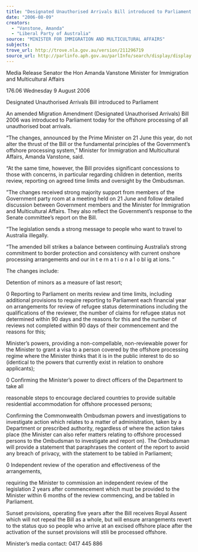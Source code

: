 ```yaml
---
title: "Designated Unauthorised Arrivals Bill introduced to Parliament."
date: "2006-08-09"
creators:
  - "Vanstone, Amanda"
  - "Liberal Party of Australia"
source: "MINISTER FOR IMMIGRATION AND MULTICULTURAL AFFAIRS"
subjects:
trove_url: http://trove.nla.gov.au/version/211296719
source_url: http://parlinfo.aph.gov.au/parlInfo/search/display/display.w3p;query=Id%3A%22media/pressrel/ZFIK6%22
---
```


  Media Release  Senator the Hon Amanda Vanstone  Minister for Immigration and Multicultural Affairs 

  176.06 Wednesday 9 August 2006 

  Designated Unauthorised Arrivals Bill introduced to Parliament 

  An amended Migration Amendment (Designated Unauthorised Arrivals) Bill 2006 was  introduced to Parliament today for the offshore processing of all unauthorised boat arrivals. 

  “The changes, announced by the Prime Minister on 21 June this year, do not alter the  thrust of the Bill or the fundamental principles of the Government’s offshore processing  system,” Minister for Immigration and Multicultural Affairs, Amanda Vanstone, said. 

  “At the same time, however, the Bill provides significant concessions to those with  concerns, in particular regarding children in detention, merits review, reporting on agreed  time limits and oversight by the Ombudsman. 

  ”The changes received strong majority support from members of the Government party  room at a meeting held on 21 June and follow detailed discussion between Government  members and the Minister for Immigration and Multicultural Affairs. They also reflect the  Government’s response to the Senate committee’s report on the Bill. 

  “The legislation sends a strong message to people who want to travel to Australia illegally. 

  “The amended bill strikes a balance between continuing Australia’s strong commitment to  border protection and consistency with current onshore processing arrangements and our  in t e rn a t i o n a I o bl ig at ions. ” 

  The changes include: 

  Detention of minors as a measure of last resort; 

  0 Reporting to Parliament on merits review and time limits, including additional  provisions to require reporting to Parliament each financial year on arrangements  for review of refugee status determinations including the qualifications of the  reviewer, the number of claims for refugee status not determined within 90 days  and the reasons for this and the number of reviews not completed within 90 days  of their commencement and the reasons for this; 

  Minister’s powers, providing a non-compellable, non-reviewable power for the  Minister to grant a visa to a person covered by the offshore processing regime  where the Minister thinks that it is in the public interest to do so (identical to the  powers that currently exist in relation to onshore applicants); 

  0 Confirming the Minister’s power to direct officers of the Department to take all 

  reasonable steps to encourage declared countries to provide suitable  residential accommodation for offshore processed persons; 

  Confirming the Commonwealth Ombudsman powers and investigations to  investigate action which relates to a matter of administration, taken by a  Department or prescribed authority, regardless of where the action takes place (the  Minister can also refer matters relating to offshore processed persons to the  Ombudsman to investigate and report on). The Ombudsman will provide a  statement that paraphrases the content of the report to avoid any breach of privacy,  with the statement to be tabled in Parliament; 

  0 Independent review of the operation and effectiveness of the arrangements, 

  requiring the Minister to commission an independent review of the legislation 2  years after commencement which must be provided to the Minister within 6 months  of the review commencing, and be tabled in Parliament. 

  Sunset provisions, operating five years after the Bill receives Royal Assent which  will not repeal the Bill as a whole, but will ensure arrangements revert to the status  quo so people who arrive at an excised offshore place after the activation of the  sunset provisions will stili be processed offshore. 

  Minister’s media contact: 0417 445 886 

